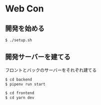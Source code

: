 # Web Con

## 開発を始める

``` bash
$ ./setup.sh
```

## 開発サーバーを建てる

フロントとバックのサーバーをそれぞれ建てる

``` bash
$ cd backend
$ pipenv run start
```

``` bash
$ cd frontend
$ cd yarn dev
```
